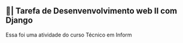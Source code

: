 ## 📑| Tarefa de Desenvenvolvimento web II com Django

  Essa foi uma atividade do curso Técnico em Inform
 
